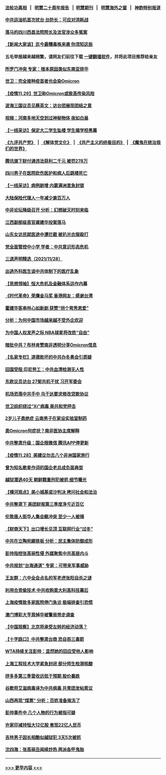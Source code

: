 #### [法轮功真相](https://github.com/gfw-breaker/truth/blob/master/README.md?t=0) &nbsp;&nbsp;|&nbsp;&nbsp; [明慧二十周年报告](https://github.com/gfw-breaker/mh-reports/blob/master/README.md?t=0) &nbsp;&nbsp;|&nbsp;&nbsp;[明慧期刊](https://github.com/gfw-breaker/mh-qikan) &nbsp;&nbsp;|&nbsp;&nbsp; [明慧海外之窗](https://github.com/gfw-breaker/mh-news/blob/master/README.md?t=0) &nbsp;&nbsp;|&nbsp;&nbsp; [神韵特别报道](https://github.com/gfw-breaker/mh-news/blob/master/shenyun.md?t=0)
#### [中共运油机首次扰台 台防长：可应对消耗战](../pages/nsc413/n13405781.md?t=11292350) 
#### [落马的四川西昌法院院长及法官涉众多冤案](../pages/nsc413/n13400861.md?t=11292350) 
#### [【新闻大家谈】迄今最糟毒株来袭 你须知这些](../pages/nsc413/n13405820.md?t=11292350) 
#### 五毛举报越来越频繁，请网友们前往下载 [一键翻墙软件](https://github.com/gfw-breaker/ssr-accounts)，并将此项目推荐给亲友
#### [所罗门冲突 专家：根本原因类似东南亚排华](../pages/nsc413/n13404571.md?t=11292350) 
#### [世卫：完全接种疫苗者也会染Omicron](../pages/nsc413/n13405633.md?t=11292350) 
#### [【疫情11.29】世卫称Omicron或致高传染风险](../pages/nsc413/n13405459.md?t=11292350) 
#### [波海三国议员见蔡英文：访台团展现团结之意](../pages/nsc413/n13405237.md?t=11292350) 
#### [视频：河南多地天空划过神秘物体 夜如白昼](../pages/nsc413/n13405557.md?t=11292350) 
#### [【一线采访】保定大二学生坠楼 学生揭学校黑幕](../pages/nsc413/n13405464.md?t=11292350) 
#### [《九评共产党》](https://github.com/begood0513/9ping.md/blob/master/README.md) &nbsp;|&nbsp; [《解体党文化》](../../../../jtdwh.md/blob/master/README.md)  &nbsp;|&nbsp; [《共产主义的终极目的》](../../../../gczydzjmd.md/blob/master/README.md) &nbsp;|&nbsp; [《魔鬼在统治我们的世界》](../../../../mgztzwmdsj.md/blob/master/README.md) 
#### [腾讯旗下财付通违法获利二千元 被罚278万](../pages/nsc413/n13405337.md?t=11292350) 
#### [四川男子在医院砍伤医护和病人后跳楼死亡](../pages/nsc413/n13405332.md?t=11292350) 
#### [【一线采访】病例剧增 内蒙满洲里急封锁](../pages/nsc413/n13405019.md?t=11292350) 
#### [大陆保险代理人一年减少逾百万人](../pages/nsc413/n13404744.md?t=11292350) 
#### [中非论坛降级召开 分析：幻想破灭时刻来临](../pages/nsc413/n13404711.md?t=11292350) 
#### [江西副部级高官龚建华投案落马](../pages/nsc413/n13405088.md?t=11292350) 
#### [山东女访民就医途中遭拦截 被扒光衣服殴打](../pages/nsc413/n13404930.md?t=11292350) 
#### [党全面管控中小学  学者：中共意识形态危机](../pages/nsc413/n13397761.md?t=11292350) 
#### [三退声明精选（2021/11/28）](../pages/nsc413/n13404942.md?t=11292350) 
#### [出逃外科医生谈中共体制下的医疗乱象](../pages/nsc413/n13404898.md?t=11292350) 
#### [【思想领袖】恒大危机及金融体系运作内幕](../pages/nsc413/n13377415.md?t=11292350) 
#### [《时代革命》荣膺金马奖 香港网友：感谢台湾](../pages/nsc413/n13404481.md?t=11292350) 
#### [霍建华客串林心如新剧 获赞“拐个弯秀恩爱”](../pages/nsc413/n13404367.md?t=11292350) 
#### [分析：为何中国市场越来越不受外企欢迎](../pages/nsc413/n13399118.md?t=11292350) 
#### [为中国人权发声之际 NBA球星将改姓“自由”](../pages/nsc413/n13404464.md?t=11292350) 
#### [暗批中共？布林肯赞南非透明分享Omicron信息](../pages/nsc413/n13404342.md?t=11292350) 
#### [【名家专栏】道德败坏的中共办冬奥会引质疑](../pages/nsc413/n13403935.md?t=11292350) 
#### [回国受阻 印尼劳工：中共血清检测无人性](../pages/nsc413/n13404130.md?t=11292350) 
#### [东欧议员访台 27架共机干扰 习开军委会](../pages/nsc413/n13404164.md?t=11292350) 
#### [机场恐落中共手中 乌干达要求修改贷款协议](../pages/nsc413/n13404107.md?t=11292350) 
#### [世卫组织绕过“Xi”病毒 美共和党抨击](../pages/nsc413/n13404057.md?t=11292350) 
#### [2岁儿子患绝症 云南男子在家设实验室制药](../pages/nsc413/n13403633.md?t=11292350) 
#### [患Omicron何症状？南非医协主席解释](../pages/nsc413/n13403880.md?t=11292350) 
#### [中共整肃升级：国企限微信 腾讯APP停更新](../pages/nsc413/n13403017.md?t=11292350) 
#### [【疫情11.28】美建议勿去八个非洲国家旅行](../pages/nsc413/n13403592.md?t=11292350) 
#### [曾为知名歌星作词的国企老总成负面典型](../pages/nsc413/n13403520.md?t=11292350) 
#### [越狱潜逃40天 朝鲜籍重刑犯被抓 细节曝光](../pages/nsc413/n13403484.md?t=11292350) 
#### [【横河观点】美小城基诺沙判决 拷问社会和法治](../pages/nsc413/n13402497.md?t=11292350) 
#### [中共整肃下 美团财报第三季度净亏近百亿](../pages/nsc413/n13403124.md?t=11292350) 
#### [伦敦唐人街华人集会酿冲突 至少一人被捕](../pages/nsc413/n13403223.md?t=11292350) 
#### [【财商天下】出口增长见顶 互联网行业“过冬”](../pages/nsc413/n13402269.md?t=11292350) 
#### [中共在立陶宛踢铁板 分析：民主集体防御成形](../pages/nsc413/n13401552.md?t=11292350) 
#### [彭帅指控张高丽性侵 外媒聚焦中共高层内斗](../pages/nsc413/n13403072.md?t=11292350) 
#### [中共规划“台海通道” 专家：可带来军事威胁](../pages/nsc413/n13402618.md?t=11292350) 
#### [王友群：六中全会点名的军老虎张阳自杀之谜](../pages/nsc413/n13402994.md?t=11292350) 
#### [利用合资偷技术 中共收购意大利高科技幕后](../pages/nsc413/n13403016.md?t=11292350) 
#### [上海疫情致多家医院停门急诊 极端排查引恐慌](../pages/nsc413/n13402954.md?t=11292350) 
#### [澳门博彩大亨周焯华被警局带走调查](../pages/nsc413/n13402860.md?t=11292350) 
#### [【中国观察】北京将承受左转的经济动荡？](../pages/nsc413/n13402168.md?t=11292350) 
#### [【十字路口】中共整肃台商 恐自吞三毒箭](../pages/nsc413/n13401696.md?t=11292350) 
#### [WTA持续关注彭帅：显然她的回应受他人影响](../pages/nsc413/n13402488.md?t=11292350) 
#### [上海工程技术大学紧急封闭 部分师生检测核酸](../pages/nsc413/n13402176.md?t=11292350) 
#### [拼多多第三季营收远低于预期 股价暴跌](../pages/nsc413/n13402028.md?t=11292350) 
#### [谷歌将艾滋病毒译为中共病毒 共青团发帖惹议](../pages/nsc413/n13402099.md?t=11292350) 
#### [山西再现“煤票” 分析：百姓准备挨冻了](../pages/nsc413/n13402131.md?t=11292350) 
#### [彭帅事件中 几个人物的行为被指可疑](../pages/nsc413/n13402091.md?t=11292350) 
#### [许家印减持恒大12亿股 套现22亿人民币](../pages/nsc413/n13401855.md?t=11292350) 
#### [吉林男子因长相酷似越狱犯 3天5次被抓](../pages/nsc413/n13401887.md?t=11292350) 
#### [沈四海：张高丽丑闻续炒热 两派各怀鬼胎](../pages/nsc413/n13401756.md?t=11292350) 

----
#### [ >>> 更早内容 <<< ](../indexes/nsc413-earlier.md)
